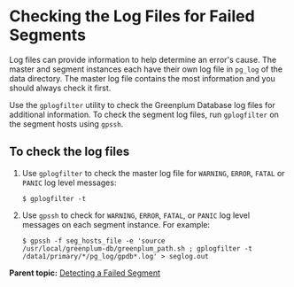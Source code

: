 # Checking the Log Files for Failed Segments 

Log files can provide information to help determine an error's cause. The master and segment instances each have their own log file in `pg_log` of the data directory. The master log file contains the most information and you should always check it first.

Use the `gplogfilter` utility to check the Greenplum Database log files for additional information. To check the segment log files, run `gplogfilter` on the segment hosts using `gpssh`.

## To check the log files 

1.  Use `gplogfilter` to check the master log file for `WARNING`, `ERROR`, `FATAL` or `PANIC` log level messages:

    ```
    $ gplogfilter -t
    ```

2.  Use `gpssh` to check for `WARNING`, `ERROR`, `FATAL`, or `PANIC` log level messages on each segment instance. For example:

    ```
    $ gpssh -f seg_hosts_file -e 'source 
    /usr/local/greenplum-db/greenplum_path.sh ; gplogfilter -t 
    /data1/primary/*/pg_log/gpdb*.log' > seglog.out
    
    ```


**Parent topic:** [Detecting a Failed Segment](../../highavail/topics/g-detecting-a-failed-segment.html)


